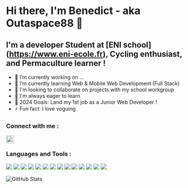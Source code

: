 # Hi there, I'm Benedict - aka Outaspace88 👋


## I'm a developer Student at [ENI school] (https://www.eni-ecole.fr), Cycling enthusiast, and Permaculture learner !
- 🔭 I’m currently working on ...
- 🌱 I’m currently learning Web & Mobile Web Development (Full Stack)
- 👯 I'm looking to collaborate on projects with my school workgroup 
- 🤔 I'm always eager to learn
- 🥅 2024 Goals: Land my 1st job as a Junior Web Developer !
- ⚡ Fun fact: I love voguing


### Connect with me :
[<img align="left" alt="Outaspace88Coder | LinkedIn" width="22px" src="https://cdn.jsdelivr.net/npm/simple-icons@v3/icons/linkedin.svg" />][linkedin]


<br />


### Languages and Tools :
![](https://img.shields.io/badge/Basics-Algorithm-informational?style=flat&logoColor=white&color=2bbc8a)
![](https://img.shields.io/badge/FrontEnd-HTML5_CSS-informational?style=flat&logoColor=white&color=2bbc8a)
![](https://img.shields.io/badge/Code-JavaScript-informational?style=flat&logoColor=white&color=2bbc8a)
![](https://img.shields.io/badge/Code-PHP-informational?style=flat&logoColor=white&color=2bbc8a)
![](https://img.shields.io/badge/Code-Java-informational?style=flat&logoColor=white&color=2bbc8a)
![](https://img.shields.io/badge/Code-Symfony-informational?style=flat&logoColor=white&color=2bbc8a)
![](https://img.shields.io/badge/Data-PL_SQL-informational?style=flat&logoColor=white&color=2bbc8a)
![](https://img.shields.io/badge/Editor-Notepad++-informational?style=flat&logoColor=white&color=2bbc8a)
![](https://img.shields.io/badge/Editor-Eclipse-informational?style=flat&logoColor=white&color=2bbc8a)
![](https://img.shields.io/badge/Editor-Visual_Studio_Code-informational?style=flat&logoColor=white&color=2bbc8a)
![](https://img.shields.io/badge/Platform-Android-informational?style=flat&logoColor=white&color=2bbc8a)
![](https://img.shields.io/badge/OS-Windows-informational?style=flat&logoColor=white&color=2bbc8a)
![](https://img.shields.io/badge/Tools-Git-informational?style=flat&logoColor=white&color=2bbc8a)
![](https://img.shields.io/badge/Tools-Github-informational?style=flat&logoColor=white&color=2bbc8a)


[linkedin]: https://www.linkedin.com/in/benedict-hautebas-outaspace88/


<img align="left" alt="GitHub Stats" src="https://github-readme-stats.codestackr.vercel.app/api?username=outaspace88coder&show_icons=true&hide_border=true" />
